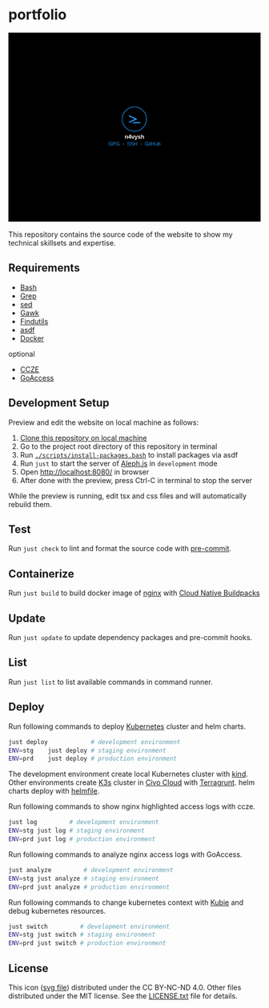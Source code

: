 # portfolio

[![screenshot](./misc/screenshot.png)](https://n4vysh.dev)

This repository contains the source code of the website to show my technical
skillsets and expertise.

## Requirements

- [Bash][bash-link]
- [Grep][grep-link]
- [sed][sed-link]
- [Gawk][gawk-link]
- [Findutils][findutils-link]
- [asdf][asdf-link]
- [Docker][docker-link]

optional

- [CCZE][ccze-link]
- [GoAccess][goaccess-link]

## Development Setup

Preview and edit the website on local machine as follows:

1. [Clone this repository on local machine][gh-clone-link]
1. Go to the project root directory of this repository in terminal
1. Run [`./scripts/install-packages.bash`][script-link] to install packages via
   asdf
1. Run `just` to start the server of [Aleph.js][alephjs-link] in `development`
   mode
1. Open <http://localhost:8080/> in browser
1. After done with the preview, press Ctrl-C in terminal to stop the server

While the preview is running, edit tsx and css files and will automatically
rebuild them.

## Test

Run `just check` to lint and format the source code with
[pre-commit][pre-commit-link].

## Containerize

Run `just build` to build docker image of [nginx][nginx-link] with
[Cloud Native Buildpacks][cnb-link]

## Update

Run `just update` to update dependency packages and pre-commit hooks.

## List

Run `just list` to list available commands in command runner.

## Deploy

Run following commands to deploy [Kubernetes][kubernetes-link] cluster and helm
charts.

```bash
just deploy            # development environment
ENV=stg    just deploy # staging environment
ENV=prd    just deploy # production environment
```

The development environment create local Kubernetes cluster with
[kind][kind-link]. Other environments create [K3s][k3s-link] cluster in
[Civo Cloud][civo-cloud-link] with [Terragrunt][terragrunt-link]. helm charts
deploy with [helmfile][helmfile-link].

Run following commands to show nginx highlighted access logs with ccze.

```bash
just log         # development environment
ENV=stg just log # staging environment
ENV=prd just log # production environment
```

Run following commands to analyze nginx access logs with GoAccess.

```bash
just analyze         # development environment
ENV=stg just analyze # staging environment
ENV=prd just analyze # production environment
```

Run following commands to change kubernetes context with [Kubie][kubie-link] and
debug kubernetes resources.

```bash
just switch         # development environment
ENV=stg just switch # staging environment
ENV=prd just switch # production environment
```

## License

This icon ([svg file](./misc/icon.svg)) distributed under the CC BY-NC-ND 4.0.
Other files distributed under the MIT license. See the
[LICENSE.txt](./LICENSE.txt) file for details.

[bash-link]: https://www.gnu.org/software/bash/
[grep-link]: https://www.gnu.org/software/grep/
[sed-link]: https://www.gnu.org/software/sed/
[gawk-link]: https://www.gnu.org/software/gawk/
[findutils-link]: https://www.gnu.org/software/findutils/
[asdf-link]: https://asdf-vm.com/
[docker-link]: https://www.docker.com/
[ccze-link]: http://freshmeat.net/projects/ccze/
[goaccess-link]: https://goaccess.io/
[gh-clone-link]: https://docs.github.com/en/get-started/getting-started-with-git/about-remote-repositories
[script-link]: ./scripts/install-packages.bash
[alephjs-link]: https://alephjs.org/
[nginx-link]: https://nginx.org/en/
[pre-commit-link]: https://pre-commit.com/
[cnb-link]: https://buildpacks.io/
[kubernetes-link]: https://kubernetes.io/
[kind-link]: https://kind.sigs.k8s.io
[k3s-link]: https://k3s.io/
[civo-cloud-link]: https://www.civo.com/
[terragrunt-link]: https://terragrunt.gruntwork.io/
[helmfile-link]: https://github.com/roboll/helmfile
[kubie-link]: https://github.com/sbstp/kubie
